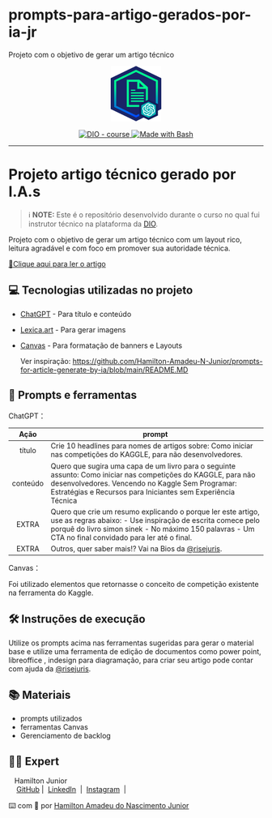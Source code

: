 # prompts-para-artigo-gerados-por-ia-jr
Projeto com o objetivo de gerar um artigo técnico

<p align="center">
    <img width="100" src="https://github.com/Hamilton-Amadeu-N-Junior/prompts-para-artigo-gerados-por-ia-jr/blob/main/banner.png">
</p>

<p align="center">
  <a href="https://dio.me/"><img src="https://img.shields.io/badge/DIO-Course-28DA77?logo=youtube" alt="DIO - course">
  </a>
  <a href="https://www.gnu.org/software/bash/" title="Go to Bash homepage"><img src="https://img.shields.io/badge/Prompt-Project-blue?logo=gnu-bash&amp;logoColor=white" alt="Made with Bash">
  </a>
</p>

-------

# Projeto artigo técnico gerado por I.A.s


 > ℹ️ **NOTE:** Este é o repositório desenvolvido durante o curso no qual fui instrutor técnico na plataforma da [DIO](https://dio.me).


Projeto com o objetivo de gerar um artigo técnico com um layout rico, leitura agradável e com foco em promover sua autoridade técnica.

<a href="https://web.dio.me/articles/diretivas-estruturais-versus-diretivas-de-atributo-qual-usar-no-angular?back=%2Farticles&page=1&order=oldest#state=044ab194-1e3a-4b8e-95fe-c0f6b3b5260e&session_state=efdc9591-d6fe-4d79-ae97-e58af45061da&code=5ac231e4-c722-46c3-bb7f-32ce5363fb78.efdc9591-d6fe-4d79-ae97-e58af45061da.a889d5a2-0d02-46df-83a5-28a1b4ac39ab" title="View PDF now"> 📕Clique aqui para ler o artigo</a>

## 💻 Tecnologias utilizadas no projeto

- [ChatGPT](https://chat.openai.com/) - Para título e conteúdo
- [Lexica.art](https://lexica.art/) - Para gerar imagens
- [Canvas](https://www.canva.com/) - Para formatação de banners e Layouts

  Ver inspiração:
  https://github.com/Hamilton-Amadeu-N-Junior/prompts-for-article-generate-by-ia/blob/main/README.MD

## 📄 Prompts e ferramentas


ChatGPT：

|   Ação   | prompt                                                                                                                                                                                                                                                                         |
| :------: | ------------------------------------------------------------------------------------------------------------------------------------------------------------------------------------------------------------------------------------------------------------------------------ |
|  título  | Crie 10 headlines para nomes de artigos sobre: Como iniciar nas competições do KAGGLE, para não desenvolvedores.                                                                                                                                            |
| conteúdo | Quero que sugira uma capa de um livro para o seguinte assunto: Como iniciar nas competições do KAGGLE, para não desenvolvedores. Vencendo no Kaggle Sem Programar: Estratégias e Recursos para Iniciantes sem Experiência Técnica |
| EXTRA | Quero que crie um resumo explicando o porque ler este artigo, use as regras abaixo:                                            - Use inspiração de escrita comece pelo porquê do livro simon sinek                                                                      - No máximo 150 palavras                                                                                                                 - Um CTA no final convidado para ler até o final. |
| EXTRA | Outros, quer saber mais!? Vai na Bios da [@risejuris](https://www.instagram.com/risejuris/). |

Canvas：

Foi utilizado elementos que retornasse o conceito de competição existente na ferramenta do Kaggle. 

## 🛠️ Instruções de execução

Utilize os prompts acima nas ferramentas sugeridas para gerar o material base e utilize uma ferramenta de edição de documentos como power point, libreoffice , indesign para diagramação, para criar seu artigo pode contar com ajuda da [@risejuris](https://www.instagram.com/risejuris/).

## 📚 Materiais

- prompts utilizados
- ferramentas Canvas
- Gerenciamento de backlog

## 👨‍💻 Expert

  <p>&nbsp&nbsp&nbspHamilton Junior<br>
    &nbsp&nbsp&nbsp
    <a href="https://github.com/Hamilton-Amadeu-N-Junior">
    GitHub</a>&nbsp;|&nbsp;
    <a href="https://www.linkedin.com/in/hamilton-nascimento-egjud/">LinkedIn</a>
&nbsp;|&nbsp;
    <a href="https://www.instagram.com/hamiltoonamd/">
    Instagram</a>
&nbsp;|&nbsp;</p>
</p>

⌨️ com 💜 por [Hamilton Amadeu do Nascimento Junior](https://github.com/Hamilton-Amadeu-N-Junior)
